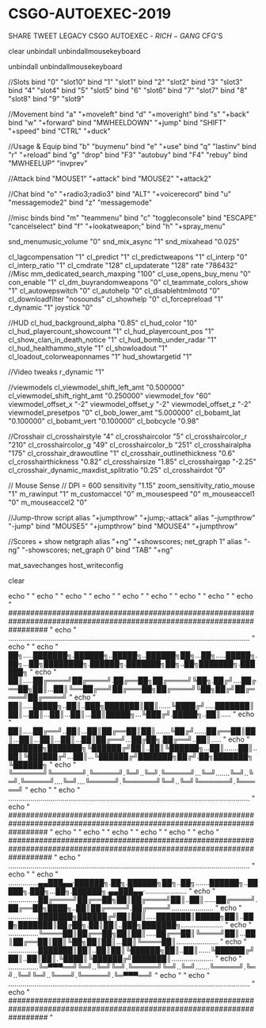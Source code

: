 # CSGO-AUTOEXEC-2019
SHARE TWEET  LEGACY CSGO AUTOEXEC - $RICH-GANG$ CFG'S


clear
unbindall
unbindallmousekeyboard


unbindall
unbindallmousekeyboard

//Slots
bind "0" "slot10"
bind "1" "slot1"
bind "2" "slot2"
bind "3" "slot3"
bind "4" "slot4"
bind "5" "slot5"
bind "6" "slot6"
bind "7" "slot7"
bind "8" "slot8"
bind "9" "slot9"

//Movement
bind "a" "+moveleft"
bind "d" "+moveright"
bind "s" "+back"
bind "w" "+forward"
bind "MWHEELDOWN" "+jump"
bind "SHIFT" "+speed"
bind "CTRL" "+duck"

//Usage & Equip
bind "b" "buymenu"
bind "e" "+use"
bind "q" "lastinv"
bind "r" "+reload"
bind "g" "drop"
bind "F3" "autobuy"
bind "F4" "rebuy"
bind "MWHEELUP" "invprev"

//Attack
bind "MOUSE1" "+attack"
bind "MOUSE2" "+attack2"

//Chat
bind "o" "+radio3;radio3"
bind "ALT" "+voicerecord"
bind "u" "messagemode2"
bind "z" "messagemode"

//misc binds
bind "m" "teammenu"
bind "c" "toggleconsole"
bind "ESCAPE" "cancelselect"
bind "f" "+lookatweapon;"
bind "h" "+spray_menu"

snd_menumusic_volume "0"
snd_mix_async "1"
snd_mixahead "0.025"

cl_lagcompensation "1"
cl_predict "1"
cl_predictweapons "1"
cl_interp "0"
cl_interp_ratio "1"
cl_cmdrate "128"
cl_updaterate "128"
rate "786432"
//Misc
mm_dedicated_search_maxping "100"
cl_use_opens_buy_menu "0"
con_enable "1"
cl_dm_buyrandomweapons "0"
cl_teammate_colors_show "1"
cl_autowepswitch "0"
cl_autohelp "0"
cl_disablehtmlmotd "0"
cl_downloadfilter "nosounds"
cl_showhelp "0"
cl_forcepreload "1" 
r_dynamic "1"
joystick "0"



//HUD
cl_hud_background_alpha "0.85"
cl_hud_color "10"
cl_hud_playercount_showcount "1"
cl_hud_playercount_pos "1"
cl_show_clan_in_death_notice "1"
cl_hud_bomb_under_radar "1"
cl_hud_healthammo_style "1"
cl_showloadout "1"
cl_loadout_colorweaponnames "1"
hud_showtargetid "1"

//Video tweaks
r_dynamic "1"

//viewmodels 
cl_viewmodel_shift_left_amt "0.500000"
cl_viewmodel_shift_right_amt "0.250000"
viewmodel_fov "60"
viewmodel_offset_x "-2"
viewmodel_offset_y "-2"
viewmodel_offset_z "-2"
viewmodel_presetpos "0"
cl_bob_lower_amt "5.000000"
cl_bobamt_lat "0.100000"
cl_bobamt_vert "0.100000"
cl_bobcycle "0.98"


//Crosshair
cl_crosshairstyle "4"
cl_crosshaircolor "5"
cl_crosshaircolor_r "210"
cl_crosshaircolor_g "49"
cl_crosshaircolor_b "251"
cl_crosshairalpha "175"
cl_crosshair_drawoutline "1"
cl_crosshair_outlinethickness "0.6"
cl_crosshairthickness "0.82"
cl_crosshairsize "1.85"
cl_crosshairgap "-2.25"
cl_crosshair_dynamic_maxdist_splitratio "0.25"
cl_crosshairdot "0"

// Mouse Sense
// DPI = 600
sensitivity "1.15"
zoom_sensitivity_ratio_mouse "1"
m_rawinput "1"
m_customaccel "0"
m_mousespeed "0"
m_mouseaccel1 "0"
m_mouseaccel2 "0"





//Jump-throw script
alias "+jumpthrow" "+jump;-attack" 
alias "-jumpthrow" "-jump" 
bind "MOUSE5" "+jumpthrow"
bind "MOUSE4" "+jumpthrow"

//Scores + show netgraph
alias "+ng" "+showscores; net_graph 1"
alias "-ng" "-showscores; net_graph 0"
bind "TAB" "+ng"



mat_savechanges
host_writeconfig

clear

echo "   "
echo "   "
echo "   "
echo "   "
echo "   "
echo "   "
echo "   "
echo "   "
echo "  #########################################################################################################################  "
echo "  .........................................................................................................................  "
echo "   "
echo "  ██╗.....███████╗.██████╗..█████╗..██████╗██╗...██╗.....█████╗.██╗...██╗████████╗.██████╗.███████╗██╗..██╗███████╗.██████╗  "
echo "  ██║.....██╔════╝██╔════╝.██╔══██╗██╔════╝╚██╗.██╔╝....██╔══██╗██║...██║╚══██╔══╝██╔═══██╗██╔════╝╚██╗██╔╝██╔════╝██╔════╝  "
echo "  ██║.....█████╗..██║..███╗███████║██║......╚████╔╝.....███████║██║...██║...██║...██║...██║█████╗...╚███╔╝.█████╗..██║.....  "
echo "  ██║.....██╔══╝..██║...██║██╔══██║██║.......╚██╔╝......██╔══██║██║...██║...██║...██║...██║██╔══╝...██╔██╗.██╔══╝..██║.....  "
echo "  ███████╗███████╗╚██████╔╝██║..██║╚██████╗...██║.......██║..██║╚██████╔╝...██║...╚██████╔╝███████╗██╔╝.██╗███████╗╚██████╗  "
echo "  ╚══════╝╚══════╝.╚═════╝.╚═╝..╚═╝.╚═════╝...╚═╝.......╚═╝..╚═╝.╚═════╝....╚═╝....╚═════╝.╚══════╝╚═╝..╚═╝╚══════╝.╚═════╝  "
echo "   "
echo "  .........................................................................................................................  "
echo "  #########################################################################################################################  "
echo "   "
echo "   "
echo "   "
echo "   "
echo "   "
echo "  ########################################################################################################################## "
echo "  .........................................................................................................................  "
echo "   "
echo "  ...............▄▄███▄▄·██████╗.██╗.██████╗██╗..██╗.......██████╗..█████╗.███╗...██╗.██████╗.▄▄███▄▄·.....................  "
echo "  ...............██╔════╝██╔══██╗██║██╔════╝██║..██║......██╔════╝.██╔══██╗████╗..██║██╔════╝.██╔════╝.....................  "
echo "  ...............███████╗██████╔╝██║██║.....███████║█████╗██║..███╗███████║██╔██╗.██║██║..███╗███████╗.....................  "
echo "  ...............╚════██║██╔══██╗██║██║.....██╔══██║╚════╝██║...██║██╔══██║██║╚██╗██║██║...██║╚════██║.....................  "
echo "  ...............███████║██║..██║██║╚██████╗██║..██║......╚██████╔╝██║..██║██║.╚████║╚██████╔╝███████║.....................  "
echo "  ...............╚═▀▀▀══╝╚═╝..╚═╝╚═╝.╚═════╝╚═╝..╚═╝.......╚═════╝.╚═╝..╚═╝╚═╝..╚═══╝.╚═════╝.╚═▀▀▀══╝  "
echo "   "
echo "  .........................................................................................................................  "
echo "  #########################################################################################################################  "
